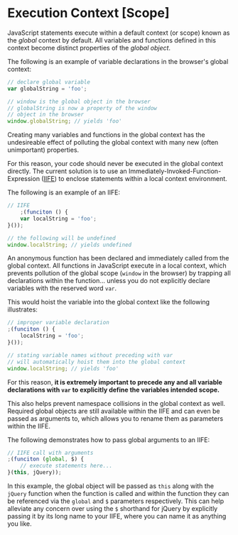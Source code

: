 Execution Context [Scope]
=========================

JavaScript statements execute within a default context (or scope) known as the *global* context by default.  All variables and functions defined in this context become distinct properties of the *global object*.

The following is an example of variable declarations in the browser's global context:
```js
// declare global variable
var globalString = 'foo';

// window is the global object in the browser
// globalString is now a property of the window
// object in the browser
window.globalString; // yields 'foo'
```

Creating many variables and functions in the global context has the undesireable effect of polluting the global context with many new (often unimportant) properties.

For this reason, your code should never be executed in the global context directly.  The current solution is to use an Immediately-Invoked-Function-Expression ([IIFE](http://benalman.com/news/2010/11/immediately-invoked-function-expression/ "IFFE")) to enclose statements within a local context environment.

The following is an example of an IIFE:

```js
// IIFE
    ;(funciton () {
    var localString = 'foo';
}());

// the following will be undefined
window.localString; // yields undefined
```

An anonymous function has been declared and immediately called from the global context.    All functions in JavaScript execute in a local context, which prevents pollution of the global scope (`window` in the browser) by trapping all declarations within the function… unless you do not explicitly declare variables with the reserved word `var`.

This would hoist the variable into the global context like the following illustrates:

```js
// improper variable declaration
;(funciton () {
    localString = 'foo';
}());

// stating variable names without preceding with var
// will automatically hoist them into the global context
window.localString; // yields 'foo'
```

For this reason, **it is extremely important to precede any and all variable declarations with `var` to explicitly define the variables intended scope.**

This also helps prevent namespace collisions in the global context as well.  Required global objects are still available within the IIFE and can even be passed as arguments to, which allows you to rename them as parameters within the IIFE.

The following demonstrates how to pass global arguments to an IIFE:

```js
// IIFE call with arguments
;(funciton (global, $) {
    // execute statements here...
}(this, jQuery));
```

In this example, the global object will be passed as `this` along with the `jQuery` function when the function is called and within the function they can be referenced via the `global` and `$` parameters respectively.  This can help alleviate any concern over using the `$` shorthand for jQuery by explicitly passing it by its long name to your IIFE, where you can name it as anything you like.